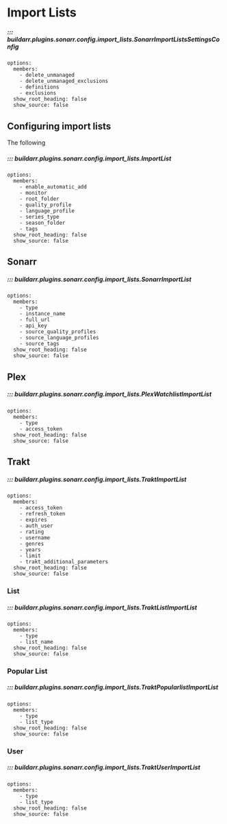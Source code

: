 # Import Lists

##### ::: buildarr.plugins.sonarr.config.import_lists.SonarrImportListsSettingsConfig
    options:
      members:
        - delete_unmanaged
        - delete_unmanaged_exclusions
        - definitions
        - exclusions
      show_root_heading: false
      show_source: false

## Configuring import lists

The following

##### ::: buildarr.plugins.sonarr.config.import_lists.ImportList
    options:
      members:
        - enable_automatic_add
        - monitor
        - root_folder
        - quality_profile
        - language_profile
        - series_type
        - season_folder
        - tags
      show_root_heading: false
      show_source: false

## Sonarr

##### ::: buildarr.plugins.sonarr.config.import_lists.SonarrImportList
    options:
      members:
        - type
        - instance_name
        - full_url
        - api_key
        - source_quality_profiles
        - source_language_profiles
        - source_tags
      show_root_heading: false
      show_source: false

## Plex

##### ::: buildarr.plugins.sonarr.config.import_lists.PlexWatchlistImportList
    options:
      members:
        - type
        - access_token
      show_root_heading: false
      show_source: false

## Trakt

##### ::: buildarr.plugins.sonarr.config.import_lists.TraktImportList
    options:
      members:
        - access_token
        - refresh_token
        - expires
        - auth_user
        - rating
        - username
        - genres
        - years
        - limit
        - trakt_additional_parameters
      show_root_heading: false
      show_source: false

### List

##### ::: buildarr.plugins.sonarr.config.import_lists.TraktListImportList
    options:
      members:
        - type
        - list_name
      show_root_heading: false
      show_source: false

### Popular List

##### ::: buildarr.plugins.sonarr.config.import_lists.TraktPopularlistImportList
    options:
      members:
        - type
        - list_type
      show_root_heading: false
      show_source: false

### User

##### ::: buildarr.plugins.sonarr.config.import_lists.TraktUserImportList
    options:
      members:
        - type
        - list_type
      show_root_heading: false
      show_source: false
